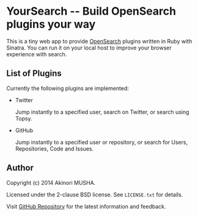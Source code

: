 # YourSearch -- Build OpenSearch plugins your way

This is a tiny web app to provide
[OpenSearch](http://www.opensearch.org/) plugins written in Ruby with
Sinatra.  You can run it on your local host to improve your browser
experience with search.

## List of Plugins

Currently the following plugins are implemented:

- Twitter

    Jump instantly to a specified user, search on Twitter, or search
    using Topsy.

- GitHub

    Jump instantly to a specified user or repository, or search for
    Users, Repositories, Code and Issues.

## Author

Copyright (c) 2014 Akinori MUSHA.

Licensed under the 2-clause BSD license.  See `LICENSE.txt` for
details.

Visit [GitHub Repository](https://github.com/knu/yoursearch) for the
latest information and feedback.
